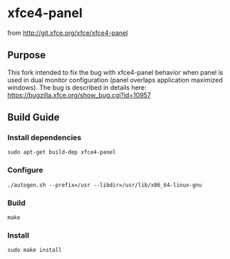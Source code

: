 # xfce4-panel
from http://git.xfce.org/xfce/xfce4-panel

## Purpose

This fork intended to fix the bug with xfce4-panel behavior when panel is used in dual monitor configuration (panel overlaps application maximized windows). The bug is described in details here: https://bugzilla.xfce.org/show_bug.cgi?id=10957

## Build Guide

### Install dependencies
`sudo apt-get build-dep xfce4-panel`

### Configure
`./autogen.sh --prefix=/usr --libdir=/usr/lib/x86_64-linux-gnu`

### Build
`make`

### Install
`sudo make install`
